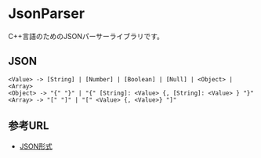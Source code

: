 # JsonParser

C++言語のためのJSONパーサーライブラリです。

## JSON

```
<Value> -> [String] | [Number] | [Boolean] | [Null] | <Object> | <Array>
<Object> -> "{" "}" | "{" [String]: <Value> {, [String]: <Value> } "}"  
<Array> -> "[" "]" | "[" <Value> {, <Value>} "]"
```

## 参考URL
- [JSON形式](https://www.tohoho-web.com/ex/json.html)
